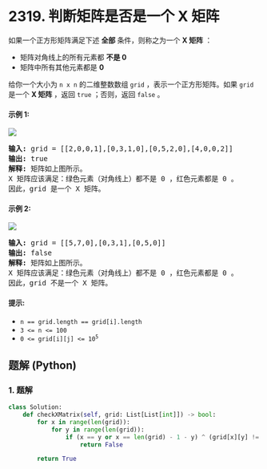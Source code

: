 # 2319. 判断矩阵是否是一个 X 矩阵
如果一个正方形矩阵满足下述 **全部** 条件，则称之为一个 **X 矩阵** ：
* 矩阵对角线上的所有元素都 **不是 0**
* 矩阵中所有其他元素都是 **0**

给你一个大小为 `n x n` 的二维整数数组 `grid` ，表示一个正方形矩阵。如果 `grid` 是一个 **X 矩阵** ，返回 `true` ；否则，返回 `false` 。

#### 示例 1:
![](https://assets.leetcode.com/uploads/2022/05/03/ex1.jpg)
<pre>
<strong>输入:</strong> grid = [[2,0,0,1],[0,3,1,0],[0,5,2,0],[4,0,0,2]]
<strong>输出:</strong> true
<strong>解释:</strong> 矩阵如上图所示。
X 矩阵应该满足：绿色元素（对角线上）都不是 0 ，红色元素都是 0 。
因此，grid 是一个 X 矩阵。
</pre>

#### 示例 2:
![](https://assets.leetcode.com/uploads/2022/05/03/ex2.jpg)
<pre>
<strong>输入:</strong> grid = [[5,7,0],[0,3,1],[0,5,0]]
<strong>输出:</strong> false
<strong>解释:</strong> 矩阵如上图所示。
X 矩阵应该满足：绿色元素（对角线上）都不是 0 ，红色元素都是 0 。
因此，grid 不是一个 X 矩阵。
</pre>

#### 提示:
* `n == grid.length == grid[i].length`
* `3 <= n <= 100`
* <code>0 <= grid[i][j] <= 10<sup>5</sup></code>

## 题解 (Python)

### 1. 题解
```Python
class Solution:
    def checkXMatrix(self, grid: List[List[int]]) -> bool:
        for x in range(len(grid)):
            for y in range(len(grid)):
                if (x == y or x == len(grid) - 1 - y) ^ (grid[x][y] != 0):
                    return False

        return True
```
